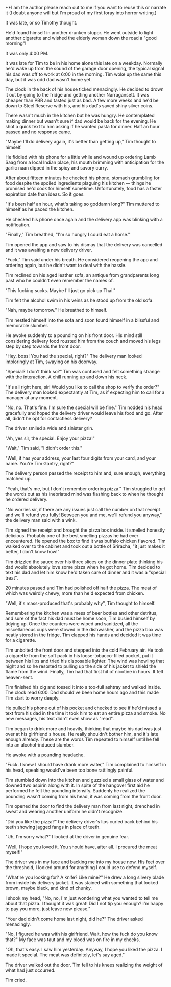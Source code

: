 **I am the author please reach out to me if you want to reuse this or narrate it (I doubt anyone will but I'm proud of my first foray into horror writing.)


It was late, or so Timothy thought. 

He'd found himself in another drunken stupor. He went outside to light another cigarette and wished the elderly woman down the road a "good morning"! 

It was only 4:00 PM.

It was late for Tim to be in his home alone this late on a weekday. Normally he'd wake up from the sound of the garage door opening, the typical signal his dad was off to work at 6:00 in the morning. Tim woke up the same this day, but it was odd dad wasn't home yet. 

The clock in the back of his house ticked menacingly. He decided to drown it out by going to the fridge and getting another Narragansett. It was cheaper than PBR and tasted just as bad. A few more weeks and he'd be down to Steel Reserve with his, and his dad's saved shiny silver coins.

There wasn't much in the kitchen but he was hungry. He contemplated making dinner but wasn't sure if dad would be back for the evening. He shot a quick text to him asking if he wanted pasta for dinner. Half an hour passed and no response came.

"Maybe I'll do delivery again, it's better than getting up," Tim thought to himself.

He fiddled with his phone for a little while and wound up ordering Lamb Saag from a local Indian place, his mouth brimming with anticipation for the garlic naan dipped in the spicy and savory curry. 

After about fifteen minutes he checked his phone, stomach grumbling for food despite the spoiled ingredients plaguing his kitchen — things he promised he'd cook for himself sometime. Unfortunately, food has a faster expiration date than ideas. So it goes.

"It's been half an hour, what's taking so goddamn long?" Tim muttered to himself as he paced the kitchen.

He checked his phone once again and the delivery app was blinking with a notification.

"Finally," Tim breathed, "I'm so hungry I could eat a horse."

Tim opened the app and saw to his dismay that the delivery was cancelled and it was awaiting a new delivery driver.

"Fuck," Tim said under his breath. He considered reopening the app and ordering again, but he didn't want to deal with the hassle.

Tim reclined on his aged leather sofa, an antique from grandparents long past who he couldn't even remember the names of. 

"This fucking sucks. Maybe I'll just go pick up Thai." 

Tim felt the alcohol swim in his veins as he stood up from the old sofa. 

"Nah, maybe tomorrow." He breathed to himself.

Tim nestled himself into the sofa and soon found himself in a blissful and memorable slumber.

He awoke suddenly to a pounding on his front door. His mind still considering delivery food rousted him from the couch and moved his legs step by step towards the front door.

"Hey, boss! You had the special, right?" The delivery man looked imploringly at Tim, swaying on his doorway.

"Special? I don't think so?" Tim was confused and felt something strange with the interaction. A chill running up and down his neck.

"It's all right here, sir! Would you like to call the shop to verify the order?" The delivery man looked expectantly at Tim, as if expecting him to call for a manager at any moment.

"No, no. That's fine. I'm sure the special will be fine." Tim nodded his head gracefully and hoped the delivery driver would leave his food and go. After all, didn't he opt for contactless delivery? 

The driver smiled a wide and sinister grin.

"Ah, yes sir, the special. Enjoy your pizza!"

"Wait," Tim said, "I didn't order this."

"Well, it has your address, your last four digits from your card, and your name. You're Tim Gantry, right?" 

The delivery person passed the receipt to him and, sure enough, everything matched up.

"Yeah, that's me, but I don't remember ordering pizza." Tim struggled to get the words out as his inebriated mind was flashing back to when he thought he ordered delivery.

"No worries sir, if there are any issues just call the number on that receipt and we'll refund you fully! Between you and me, we'll refund you anyway," the delivery man said with a wink.

Tim signed the receipt and brought the pizza box inside. It smelled honestly delicious. Probably one of the best smelling pizzas he had ever encountered. He opened the box to find it was buffalo chicken flavored. Tim walked over to the cabinet and took out a bottle of Sriracha, "it just makes it better, I don't know how!"

Tim drizzled the sauce over his three slices on the dinner plate thinking his dad would absolutely love some pizza when he got home. Tim decided to text his dad and let him know he'd taken care of dinner and it was a "special treat". 

20 minutes passed and Tim had polished off half the pizza. The meat of which was weirdly chewy, more than he'd expected from chicken.

"Well, it's mass-produced that's probably why", Tim thought to himself.

Remembering the kitchen was a mess of beer bottles and other detritus, and sure of the fact his dad must be home soon, Tim busied himself by tidying up. Once the counters were wiped and sanitized, all the miscellaneous cups were stowed in the dishwasher, and the pizza box was neatly stored in the fridge, Tim clapped his hands and decided it was time for a cigarette.

Tim unbolted the front door and stepped into the cold February air. He took a cigarette from the soft pack in his loose-tobacco-filled pocket, put it between his lips and tried his disposable lighter. The wind was howling that night and so he resorted to pulling up the side of his jacket to shield the flame from the wind. Finally, Tim had that first hit of nicotine in hours. It felt heaven-sent.

Tim finished his cig and tossed it into a too-full ashtray and walked inside. The clock read 6:00. Dad should've been home hours ago and this made Tim start to worry deeply.

He pulled his phone out of his pocket and checked to see if he'd missed a text from his dad in the time it took him to eat an entire pizza and smoke. No new messages, his text didn't even show as "read".

Tim began to drink more and heavily, thinking that maybe his dad was just over at his girlfriend's house. He really shouldn't bother him, and it's late enough already. These are the words Tim repeated to himself until he fell into an alcohol-induced slumber.

He awoke with a pounding headache.

"Fuck. I knew I should have drank more water," Tim complained to himself in his head, speaking would've been too bone rattlingly painful.

Tim stumbled down into the kitchen and guzzled a small glass of water and downed two aspirin along with it. In spite of the hangover first aid he performed he felt the pounding intensify. Suddenly he realized the pounding wasn't coming from his head, it was coming from the front door.

Tim opened the door to find the delivery man from last night, drenched in sweat and wearing another uniform he didn't recognize.

"Did you like the pizza?" the delivery driver's lips curled back behind his teeth showing jagged fangs in place of teeth.

"Uh, I'm sorry what?" I looked at the driver in genuine fear.

"Well, I hope you loved it. You should have, after all. I procured the meat myself!"

The driver was in my face and backing me into my house now. His feet over the threshold, I looked around for anything I could use to defend myself.

"What're you looking for? A knife? Like mine?" He drew a long silvery blade from inside his delivery jacket. It was stained with something that looked brown, maybe black, and kind of chunky.

I shook my head, "No, no, I'm just wondering what you wanted to tell me about that pizza. I thought it was great! Did I not tip you enough? I'm happy to pay you more, just leave now please."

"Your dad didn't come home last night, did he?" The driver asked menacingly. 

"No, I figured he was with his girlfriend. Wait, how the fuck do you know that?" My face was taut and my blood was on fire in my cheeks.

"Oh, that's easy. I saw him yesterday. Anyway, I hope you liked the pizza. I made it special. The meat was definitely, let's say aged."

The driver walked out the door. Tim fell to his knees realizing the weight of what had just occurred. 

Tim cried.